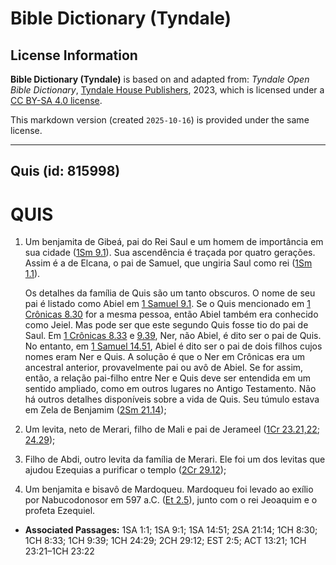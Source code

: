 # Bible Dictionary (Tyndale)

## License Information

**Bible Dictionary (Tyndale)** is based on and adapted from: _Tyndale Open Bible Dictionary_, [Tyndale House Publishers](https://tyndaleopenresources.com/), 2023, which is licensed under a [CC BY-SA 4.0 license](https://creativecommons.org/licenses/by-sa/4.0/legalcode.en).

This markdown version (created `2025-10-16`) is provided under the same license.



--------------------------------

## Quis (id: 815998)

QUIS
====

1. Um benjamita de Gibeá, pai do Rei Saul e um homem de importância em sua cidade ([1Sm 9\.1](https://ref.ly/1Sam9:1)). Sua ascendência é traçada por quatro gerações. Assim é a de Elcana, o pai de Samuel, que ungiria Saul como rei ([1Sm 1\.1](https://ref.ly/1Sam1:1)).

    Os detalhes da família de Quis são um tanto obscuros. O nome de seu pai é listado como Abiel em [1 Samuel 9\.1](https://ref.ly/1Sam9:1). Se o Quis mencionado em [1 Crônicas 8\.30](https://ref.ly/1Chr8:30) for a mesma pessoa, então Abiel também era conhecido como Jeiel. Mas pode ser que este segundo Quis fosse tio do pai de Saul. Em [1 Crônicas 8\.33](https://ref.ly/1Chr8:33) e [9\.39](https://ref.ly/1Chr9:39), Ner, não Abiel, é dito ser o pai de Quis. No entanto, em [1 Samuel 14\.51](https://ref.ly/1Sam14:51), Abiel é dito ser o pai de dois filhos cujos nomes eram Ner e Quis. A solução é que o Ner em Crônicas era um ancestral anterior, provavelmente pai ou avô de Abiel. Se for assim, então, a relação pai\-filho entre Ner e Quis deve ser entendida em um sentido ampliado, como em outros lugares no Antigo Testamento. Não há outros detalhes disponíveis sobre a vida de Quis. Seu túmulo estava em Zela de Benjamim ([2Sm 21\.14](https://ref.ly/2Sam21:14));

2. Um levita, neto de Merari, filho de Mali e pai de Jerameel ([1Cr 23\.21,22](https://ref.ly/1Chr23:21-1Chr23:22); [24\.29](https://ref.ly/1Chr24:29));
3. Filho de Abdi, outro levita da família de Merari. Ele foi um dos levitas que ajudou Ezequias a purificar o templo ([2Cr 29\.12](https://ref.ly/2Chr29:12));
4. Um benjamita e bisavô de Mardoqueu. Mardoqueu foi levado ao exílio por Nabucodonosor em 597 a.C. ([Et 2\.5](https://ref.ly/Esth2:5)), junto com o rei Jeoaquim e o profeta Ezequiel.

* **Associated Passages:** 1SA 1:1; 1SA 9:1; 1SA 14:51; 2SA 21:14; 1CH 8:30; 1CH 8:33; 1CH 9:39; 1CH 24:29; 2CH 29:12; EST 2:5; ACT 13:21; 1CH 23:21–1CH 23:22

